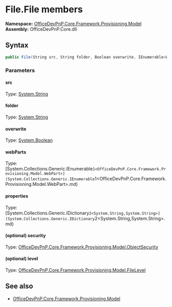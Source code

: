 # File.File members 
**Namespace:** [OfficeDevPnP.Core.Framework.Provisioning.Model](OfficeDevPnP.Core.Framework.Provisioning.Model.md)  
**Assembly:** OfficeDevPnP.Core.dll  
## Syntax
```C#
public File(String src, String folder, Boolean overwrite, IEnumerable<WebPart> webParts, IDictionary<String, String> properties, ObjectSecurity security, FileLevel level)
```
### Parameters
#### src
Type: [System.String](System.String.md) 
#### 
#### folder
Type: [System.String](System.String.md) 
#### 
#### overwrite
Type: [System.Boolean](System.Boolean.md) 
#### 
#### webParts
Type: [System.Collections.Generic.IEnumerable`1<OfficeDevPnP.Core.Framework.Provisioning.Model.WebPart>](System.Collections.Generic.IEnumerable`1<OfficeDevPnP.Core.Framework.Provisioning.Model.WebPart>.md) 
#### 
#### properties
Type: [System.Collections.Generic.IDictionary`2<System.String,System.String>](System.Collections.Generic.IDictionary`2<System.String,System.String>.md) 
#### 
#### (optional) security
Type: [OfficeDevPnP.Core.Framework.Provisioning.Model.ObjectSecurity](OfficeDevPnP.Core.Framework.Provisioning.Model.ObjectSecurity.md) 
#### 
#### (optional) level
Type: [OfficeDevPnP.Core.Framework.Provisioning.Model.FileLevel](OfficeDevPnP.Core.Framework.Provisioning.Model.FileLevel.md) 
#### 
## See also
- [OfficeDevPnP.Core.Framework.Provisioning.Model](OfficeDevPnP.Core.Framework.Provisioning.Model.md)
